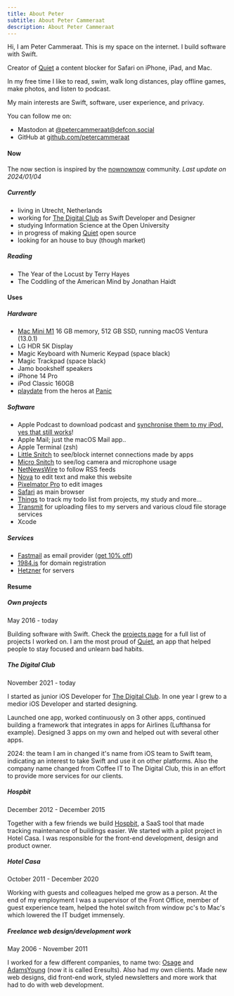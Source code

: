 ```yaml
---
title: About Peter
subtitle: About Peter Cammeraat
description: About Peter Cammeraat
---
```


Hi, I am Peter Cammeraat. This is my space on the internet. I build software with Swift. 

Creator of [Quiet](https://petercammeraat.net/projects/quiet/) a content blocker for Safari on iPhone, iPad, and Mac.

In my free time I like to read, swim, walk long distances, play offline games, make photos, and listen to podcast. 

My main interests are Swift, software, user experience, and privacy.

You can follow me on:

- Mastodon at [@petercammeraat@defcon.social](https://defcon.social/@petercammeraat)
- GitHub at [github.com/petercammeraat](https://github.com/petercammeraat)


#### Now

The now section is inspired by the [nownownow](https://nownownow.com/about) community. *Last update on 2024/01/04*

##### Currently
- living in Utrecht, Netherlands
- working for [The Digital Club](https://thedigitalclub.nl) as Swift Developer and Designer
- studying Information Science at the Open University
- in progress of making [Quiet](https://petercammeraat.net/projects/quiet/) open source
- looking for an house to buy (though market)


##### Reading
- The Year of the Locust by Terry Hayes
- The Coddling of the American Mind by Jonathan Haidt


#### Uses
##### Hardware
- [Mac Mini M1](https://www.apple.com/mac-mini/) 16 GB memory, 512 GB SSD, running macOS Ventura (13.0.1)
- LG HDR 5K Display
- Magic Keyboard with Numeric Keypad (space black)
- Magic Trackpad (space black)
- Jamo bookshelf speakers
- iPhone 14 Pro
- iPod Classic 160GB
- [playdate](https://play.date) from the heros at [Panic](https://panic.com)


##### Software
- Apple Podcast to download podcast and [synchronise them to my iPod, yes that still works](/journal/2022/sync-podcast-to-ipod/)!
- Apple Mail; just the macOS Mail app..
- Apple Terminal (zsh)
- [Little Snitch](https://obdev.at/products/littlesnitch/index.html) to see/block internet connections made by apps
- [Micro Snitch](https://obdev.at/products/microsnitch/index.html) to see/log camera and microphone usage
- [NetNewsWire](https://netnewswire.com) to follow RSS feeds
- [Nova](https://nova.app) to edit text and make this website
- [Pixelmator Pro](https://www.pixelmator.com/pro/) to edit images
- [Safari](https://www.apple.com/safari/) as main browser
- [Things](https://culturedcode.com/things/) to track my todo list from projects, my study and more...
- [Transmit](https://panic.com/transmit/) for uploading files to my servers and various cloud file storage services
- Xcode


##### Services
- [Fastmail](https://fastmail.com) as email provider ([get 10% off](https://ref.fm/u30574464))
- [1984.is](https://1984.is) for domain registration
- [Hetzner](https://hetzner.com) for servers



#### Resume 
##### Own projects
May 2016 - today

Building software with Swift. Check the [projects page](/projects/) for a full list of projects I worked on. I am the most proud of [Quiet](https://petercammeraat.net/projects/quiet/), an app that helped people to stay focused and unlearn bad habits.


##### The Digital Club
November 2021 - today 

I started as junior iOS Developer for [The Digital Club](https://thedigitalclub.nl). In one year I grew to a medior iOS Developer and started designing. 

Launched one app, worked continuously on 3 other apps, continued building a framework that integrates in apps for Airlines (Lufthansa for example). Designed 3 apps on my own and helped out with several other apps.

2024: the team I am in changed it's name from iOS team to Swift team, indicating an interest to take Swift and use it on other platforms. Also the company name changed from Coffee IT to The Digital Club, this in an effort to provide more services for our clients.


##### Hospbit
December 2012 - December 2015

Together with a few friends we build [Hospbit](/projects/hospbit/), a SaaS tool that made tracking maintenance of buildings easier. We started with a pilot project in Hotel Casa. I was responsible for the front-end development, design and product owner.


##### Hotel Casa
October 2011 - December 2020

Working with guests and colleagues helped me grow as a person. At the end of my employment I was a supervisor of the Front Office, member of guest experience team, helped the hotel switch from window pc's to Mac's which lowered the IT budget immensely.


##### Freelance web design/development work
May 2006 - November 2011

I worked for a few different companies, to name two: [Osage](https://osage.nl) and [AdamsYoung](https://adamsyoung.nl) (now it is called Eresults). Also had my own clients. Made new web designs, did front-end work, styled newsletters and more work that had to do with web development.
